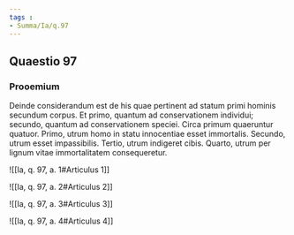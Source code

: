 ```yaml
---
tags : 
- Summa/Ia/q.97
---
```


## Quaestio 97

### Prooemium

Deinde considerandum est de his quae pertinent ad statum primi hominis secundum corpus. Et primo, quantum ad conservationem individui; secundo, quantum ad conservationem speciei. Circa primum quaeruntur quatuor. Primo, utrum homo in statu innocentiae esset immortalis. Secundo, utrum esset impassibilis. Tertio, utrum indigeret cibis. Quarto, utrum per lignum vitae immortalitatem consequeretur.

![[Ia, q. 97, a. 1#Articulus 1]]

![[Ia, q. 97, a. 2#Articulus 2]]

![[Ia, q. 97, a. 3#Articulus 3]]

![[Ia, q. 97, a. 4#Articulus 4]]

